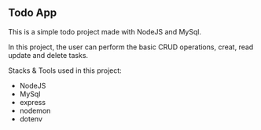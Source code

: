 ## Todo App

This is a simple todo project made with NodeJS and MySql.

In this project, the user can perform the basic CRUD operations, creat, read update and delete tasks.

Stacks & Tools used in this project:

- NodeJS
- MySql
- express
- nodemon
- dotenv
